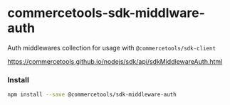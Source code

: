 # commercetools-sdk-middlware-auth

Auth middlewares collection for usage with `@commercetools/sdk-client`

https://commercetools.github.io/nodejs/sdk/api/sdkMiddlewareAuth.html

### Install

```bash
npm install --save @commercetools/sdk-middleware-auth
```
